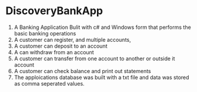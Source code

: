 # DiscoveryBankApp
1. A Banking Application Bulit with c# and Windows form that performs the basic banking operations
2. A customer can register, and multiple accounts, 
3. A customer can deposit to an account
4. A can withdraw from an account
5. A customer can transfer from one account to another or outside it account
6. A customer can check balance and print out statements
7. The apploications database was built with a txt file and data was stored as comma seperated values.
